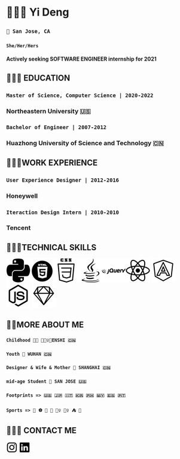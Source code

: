 # 👩🏻‍💻 Yi Deng 

### `📍 San Jose, CA` 
####   `She/Her/Hers`
#### Actively seeking SOFTWARE ENGINEER internship for 2021

## 👩🏻‍🎓 EDUCATION
### `Master of Science, Computer Science | 2020-2022`
### Northeastern University 🇺🇸

### `Bachelor of Engineer | 2007-2012`
### Huazhong University of Science and Technology 🇨🇳

 
## 👷🏻‍♀️WORK EXPERIENCE
### `User Experience Designer | 2012-2016`
### Honeywell

### `Iteraction Design Intern | 2010-2010`
### Tencent

## 👩🏻‍🔧TECHNICAL SKILLS

 <img src="icons/python.png" width="64" height="64"><img src="icons/html5.png" width="64" height="64"><img src="icons/css2.png" width="64" height="64"><img src="icons/java.png" width="64" height="64"><img src="icons/jquery.png" width="64" height="64"><img src="icons/react.png" width="64" height="64">    <img src="icons/angular.png" width="64" height="64">    <img src="icons/nodejs.png" width="64" height="64">    <img src="icons/sketch.png" width="64" height="64">          


## 👩🏻MORE ABOUT ME
#### `Childhood 👧🏻 🙇🏻‍♀️📍ENSHI 🇨🇳`
#### `Youth 📍 WUHAN 🇨🇳`
#### `Designer & Wife & Mother 📍 SHANGHAI 🇨🇳`
#### `mid-age Student 📍 SAN JOSE 🇺🇸`
#### `Footprints => 🇺🇸 🇯🇵 🇮🇹 🇰🇷 🇵🇭 🇲🇾 🇪🇸 🇵🇹`
#### `Sports => 🏐️ ⚽️ 🏸️ 🏓️ 🏊‍♀️ 🧗‍♀️ ⛺️ 🤿`


## 🙋🏻‍♀️ CONTACT ME
<a href="https://www.instagram.com/i_anyone/"><img src="icons/ins.png" height="30" width="30"/></a>
<a href="https://www.linkedin.com/in/yidengcs/"> <img src="icons/linkedin.png" height="30" width="30"/></a>




